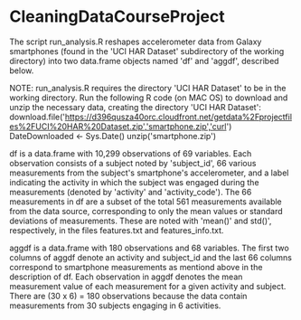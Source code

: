 # CleaningDataCourseProject

The script run_analysis.R reshapes accelerometer data from Galaxy smartphones (found in the 'UCI HAR Dataset' subdirectory
of the working directory) into two data.frame objects named 'df' and 'aggdf', described below. 

NOTE: run_analysis.R requires the directory 'UCI HAR Dataset' to be in the working directory.
  Run the following R code (on MAC OS) to download and unzip the necessary data, creating the directory 'UCI HAR Dataset':
    download.file('https://d396qusza40orc.cloudfront.net/getdata%2Fprojectfiles%2FUCI%20HAR%20Dataset.zip','smartphone.zip','curl')
    DateDownloaded <- Sys.Date()
    unzip('smartphone.zip')

df is a data.frame with 10,299 observations of 69 variables.
  Each observation consists of a subject noted by 'subject_id', 66 various measurements from the subject's smartphone's accelerometer,
  and a label indicating the activity in which the subject was engaged during the measurements (denoted by 'activity' and 'activity_code').
  The 66 measurements in df are a subset of the total 561 measurements available from the data source, corresponding to only the
  mean values or standard deviations of measurements. These are noted with 'mean()' and std()', respectively, in the files features.txt and features_info.txt.
  
aggdf is a data.frame with 180 observations and 68 variables.
  The first two columns of aggdf denote an activity and subject_id and the last 66 columns correspond to smartphone measurements 
  as mentiond above in the description of df.
  Each observation in aggdf denotes the mean measurement value of each measurement for a given activity and subject.
  There are (30 x 6) = 180 observations because the data contain measurements from 30 subjects engaging in 6 activities.
